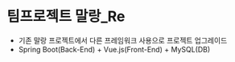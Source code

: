 # 팀프로젝트 말랑\_Re

- 기존 말랑 프로젝트에서 다른 프레임워크 사용으로 프로젝트 업그레이드
- Spring Boot(Back-End) + Vue.js(Front-End) + MySQL(DB)
